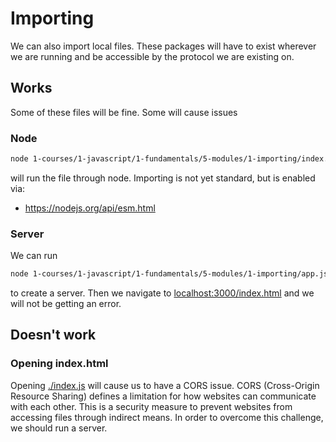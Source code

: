 # Importing
We can also import local files. These packages will have to exist wherever we are running and be accessible by the protocol we are existing on.


## Works
Some of these files will be fine. Some will cause issues

### Node
```sh
node 1-courses/1-javascript/1-fundamentals/5-modules/1-importing/index.js
```
will run the file through node. Importing is not yet standard, but is enabled via: 
 - https://nodejs.org/api/esm.html

### Server
We can run 
```sh
node 1-courses/1-javascript/1-fundamentals/5-modules/1-importing/app.js
```
to create a server.
Then we navigate to [localhost:3000/index.html](localhost:3000/index.html) and we will not be getting an error. 
 
## Doesn't work
### Opening index.html
Opening [./index.js](./index.js) will cause us to have a CORS issue. CORS (Cross-Origin Resource Sharing) defines a limitation for how websites can communicate with each other. This is a security measure to prevent websites from accessing files through indirect means. In order to overcome this challenge, we should run a server.

